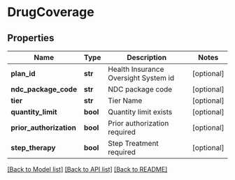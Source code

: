 # DrugCoverage

## Properties
Name | Type | Description | Notes
------------ | ------------- | ------------- | -------------
**plan_id** | **str** | Health Insurance Oversight System id | [optional] 
**ndc_package_code** | **str** | NDC package code | [optional] 
**tier** | **str** | Tier Name | [optional] 
**quantity_limit** | **bool** | Quantity limit exists | [optional] 
**prior_authorization** | **bool** | Prior authorization required | [optional] 
**step_therapy** | **bool** | Step Treatment required | [optional] 

[[Back to Model list]](../README.md#documentation-for-models) [[Back to API list]](../README.md#documentation-for-api-endpoints) [[Back to README]](../README.md)


